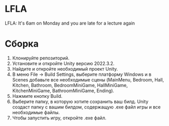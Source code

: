 # LFLA
LFLA: It's 6am on Monday and you are late for a lecture again

Сборка
=====================

1. Клонируйте репозиторий.
2. Установите и откройте Unity версию 2022.3.2.
3. Найдите и откройте необходимый проект Unity.
4. В меню File -> Build Settings, выберите платформу Windows и в Scenes добавьте все необходимые сцены (MainMenu, Bedroom, Hall, Kitchen, Bathroom, BedroomMiniGame, HallMiniGame, KitchenMiniGame, BathroomMiniGame, Ending).
5. Нажмите кнопку Build.
6. Выберите папку, в которую хотите сохранить ваш билд. Unity создаст папку с вашим билдом, содержащую .exe файл игры и все необходимые файлы.
7. Чтобы запустить игру, откройте .exe файл.
